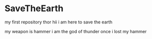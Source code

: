 # SaveTheEarth
my first repository
thor
hii
i am here to save the earth

my weapon is hammer
i am the god of thunder
once i lost my hammer



